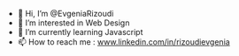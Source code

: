 - 👋 Hi, I’m @EvgeniaRizoudi
- 👀 I’m interested in Web Design
- 🌱 I’m currently learning Javascript
- 📫 How to reach me : www.linkedin.com/in/rizoudievgenia

<!---
EvgeniaRizoudi/EvgeniaRizoudi is a ✨ special ✨ repository because its `README.md` (this file) appears on your GitHub profile.
You can click the Preview link to take a look at your changes.
--->
